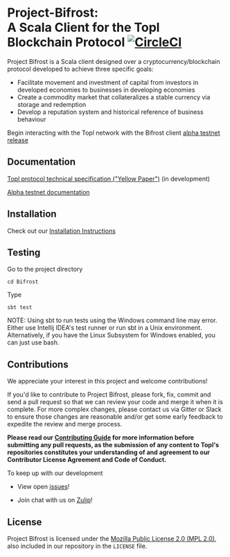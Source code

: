 Project-Bifrost:<br/>A Scala Client for the Topl Blockchain Protocol [![CircleCI](https://circleci.com/gh/Topl/Bifrost/tree/master.svg?style=svg)](https://circleci.com/gh/Topl/Bifrost/tree/master)
====================================================================================================================================================================================

Project Bifrost is a Scala client designed over a cryptocurrency/blockchain protocol developed to achieve three specific goals:
- Facilitate movement and investment of capital from investors in developed economies to businesses in developing economies
- Create a commodity market that collateralizes a stable currency via storage and redemption
- Develop a reputation system and historical reference of business behaviour

Begin interacting with the Topl network with the Bifrost client [alpha testnet release](https://github.com/Topl/Project-Bifrost/releases/tag/v0.1.0-alpha)

<!---
Whitepaper
----------
The latest version of the Topl whitepaper can be found [here](https://topl.co/whitepaper).
-->

Documentation
-------------
[Topl protocol technical specification ("Yellow Paper")](https://github.com/Topl/documentation/blob/master/yellowpaper/Topl%20Yellow%20Paper.pdf) (in development)

[Alpha testnet documentation](https://github.com/Topl/Project-Bifrost/wiki/Alpha-Testnet-Guide)


Installation
-------------------
Check out our [Installation Instructions](https://github.com/Topl/Project-Bifrost/wiki/Installation-Instructions-For-Linux)


Testing
-------
Go to the project directory

`cd Bifrost`

Type

`sbt test`

NOTE: Using sbt to run tests using the Windows command line may error. Either use Intellij IDEA's test runner or run sbt in a Unix environment. Alternatively, if you have the Linux Subsystem for Windows enabled, you can just use bash.


Contributions
-------------

We appreciate your interest in this project and welcome contributions!

If you'd like to contribute to Project Bifrost, please fork, fix, commit and send a pull request so that we can review your code and merge it when it is complete. For more complex changes, please contact us via Gitter or Slack to ensure those changes are reasonable and/or get some early feedback to expedite the review and merge process.

**Please read our [Contributing Guide](https://github.com/Topl/Project-Bifrost/blob/master/CONTRIBUTING.md) for more information before submitting any pull requests, as the submission of any content to Topl's repositories constitutes your understanding of and agreement to our Contributor License Agreement and Code of Conduct.**

To keep up with our development

- View open [issues](https://github.com/Topl/Project-Bifrost/issues)!

- Join chat with us on [Zulip](https://impact.zulipchat.com/join/register/)!


License
-------
Project Bifrost is licensed under the
[Mozilla Public License 2.0 (MPL 2.0)](https://opensource.org/licenses/MPL-2.0), also included
in our repository in the `LICENSE` file.
